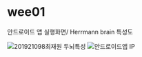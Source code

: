 # wee01
안드로이드 앱 실행화면/ Herrmann brain 특성도

![201921098최재원 두뇌특성](https://user-images.githubusercontent.com/79883718/110284173-b6dc4900-8024-11eb-9d41-cf39ff3aac8f.png)
![안드로이드앱 IP](https://user-images.githubusercontent.com/79883718/110284216-ca87af80-8024-11eb-9d02-2febdfb5ebc9.png)
